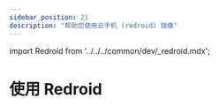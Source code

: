 ```yaml
---
sidebar_position: 21
description: "帮助您使用云手机 (redroid) 镜像"
---
```


import Redroid from '../../../common/dev/\_redroid.mdx';

# 使用 Redroid

<Redroid />
